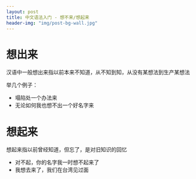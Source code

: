 ```yaml
---
layout: post
title: 中文语法入门 - 想不来/想起来
header-img: "img/post-bg-wall.jpg"
---
```


# 想出来
汉语中一般想出来指以前本来不知道，从不知到知，从没有某想法到生产某想法

举几个例子：

* 塌陷处一个办法来
* 无论如何我也想不出一个好名字来

# 想起来

想起来指以前曾经知道，但忘了，是对旧知识的回忆

* 对不起，你的名字我一时想不起来了
* 我想去来了，我们在台湾见过面 



